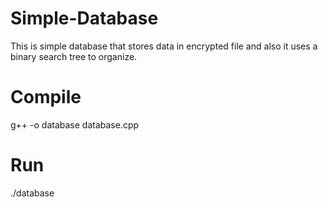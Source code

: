 # Simple-Database
This is simple database that stores data in encrypted file and also it uses a binary search tree to organize.
# Compile
 g++ -o database database.cpp
# Run
./database

